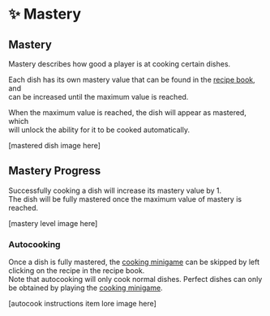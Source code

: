 # ✨ Mastery

## Mastery

Mastery describes how good a player is at cooking certain dishes.<br>

Each dish has its own mastery value that can be found in the [recipe book](https://bendingmc.gitbook.io/bendingmc-wiki/cooking/getting-started/recipe-book), and<br> 
can be increased until the maximum value is reached.<br>

When the maximum value is reached, the dish will appear as mastered, which<br>
will unlock the ability for it to be cooked automatically.

[mastered dish image here]

## Mastery Progress

Successfully cooking a dish will increase its mastery value by 1.<br>
The dish will be fully mastered once the maximum value of mastery is reached.

[mastery level image here]

### Autocooking

Once a dish is fully mastered, the [cooking minigame](https://bendingmc.gitbook.io/bendingmc-wiki/cooking/getting-started/cooking-dishes#the-cooking-bar) can be skipped by left clicking on the recipe in the recipe book.<br>
Note that autocooking will only cook normal dishes. Perfect dishes can only be obtained by playing the [cooking minigame](https://bendingmc.gitbook.io/bendingmc-wiki/cooking/getting-started/cooking-dishes#the-cooking-bar).

[autocook instructions item lore image here]
